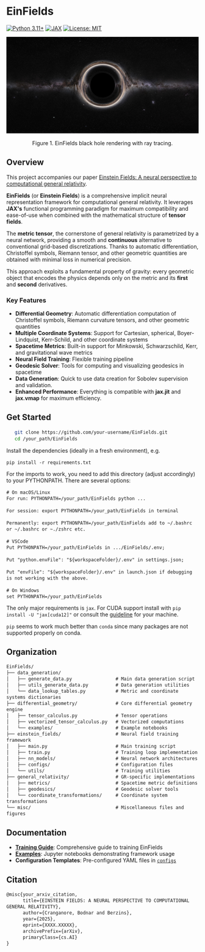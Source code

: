 # EinFields

[![Python 3.11+](https://img.shields.io/badge/python-3.11+-blue.svg)](https://www.python.org/downloads/)
[![JAX](https://img.shields.io/badge/JAX-latest-orange.svg)](https://github.com/google/jax)
[![License: MIT](https://img.shields.io/badge/License-MIT-yellow.svg)](LICENSE)

<div align="center">
  <img src="misc/figures/render_bh_nef_2000x4000.jpg" alt="Black hole visualization" width="600">
  <p>Figure 1. EinFields black hole rendering with ray tracing. </p>
</div>

## Overview

This project accompanies our paper [Einstein Fields: A neural perspective to computational general relativity](https://arxiv.org/abs/XXXX.XXXXX).

**EinFields** (or **Einstein Fields**) is a comprehensive implicit neural representation framework for computational general relativity. It leverages **JAX's** functional programming paradigm for maximum compatibility and ease-of-use when combined with the mathematical structure of **tensor fields**. 

The **metric tensor**, the cornerstone of general relativity is parametrized by a neural network, providing a smooth and **continuous** alternative to conventional grid-based discretizations. Thanks to automatic differentiation, Christoffel symbols, Riemann tensor, and other geometric quantities are obtained with minimal loss in numerical precision. 

This approach exploits a fundamental property of gravity: every geometric object that encodes the physics depends only on the metric and its **first** and **second** derivatives.

### Key Features

- **Differential Geometry**: Automatic differentiation computation of Christoffel symbols, Riemann curvature tensors, and other geometric quantities
- **Multiple Coordinate Systems**: Support for Cartesian, spherical, Boyer-Lindquist, Kerr-Schild, and other coordinate systems  
- **Spacetime Metrics**: Built-in support for Minkowski, Schwarzschild, Kerr, and gravitational wave metrics
- **Neural Field Training**: Flexible training pipeline
- **Geodesic Solver**: Tools for computing and visualizing geodesics in spacetime
- **Data Generation**: Quick to use data creation for Sobolev supervision and validation.
- **Enhanced Performance**: Everything is compatible with **jax.jit** and **jax.vmap** for maximum efficiency.

## Get Started

```bash
   git clone https://github.com/your-username/EinFields.git
   cd /your_path/EinFields
```

Install the dependencies (ideally in a fresh environment), e.g. 
```
pip install -r requirements.txt
```

For the imports to work, you need to add this directory (adjust accordingly) to your PYTHONPATH. There are several options:

```
# On macOS/Linux
For run: PYTHONPATH=/your_path/EinFields python ...

For session: export PYTHONPATH=/your_path/EinFields in terminal

Permanently: export PYTHONPATH=/your_path/EinFields add to ~/.bashrc or ~/.bashrc or ~./zshrc etc.

# VSCode
Put PYTHONPATH=/your_path/EinFields in .../EinFields/.env;

Put "python.envFile": "${workspaceFolder}/.env" in settings.json;

Put "envFile": "${workspaceFolder}/.env" in launch.json if debugging is not working with the above.

# On Windows
set PYTHONPATH=/your_path/EinFields
```


The only major requirements is `jax`. For CUDA support install with `pip install -U "jax[cuda12]"` or consult the [guideline](https://jax.readthedocs.io/en/latest/installation.html) for your machine.

`pip` seems to work much better than `conda` since many packages are not supported properly on conda.

## Organization 
```
EinFields/
├── data_generation/                    
│   ├── generate_data.py                # Main data generation script
│   ├── utils_generate_data.py          # Data generation utilities
│   └── data_lookup_tables.py           # Metric and coordinate systems dictionaries
├── differential_geometry/              # Core differential geometry engine
│   ├── tensor_calculus.py              # Tensor operations
│   ├── vectorized_tensor_calculus.py   # Vectorized computations
│   └── examples/                       # Example notebooks
├── einstein_fields/                    # Neural field training framework
│   ├── main.py                         # Main training script
│   ├── train.py                        # Training loop implementation
│   ├── nn_models/                      # Neural network architectures
│   ├── configs/                        # Configuration files
│   └── utils/                          # Training utilities
├── general_relativity/                 # GR-specific implementations
│   ├── metrics/                        # Spacetime metric definitions
│   ├── geodesics/                      # Geodesic solver tools
│   └── coordinate_transformations/     # Coordinate system transformations
└── misc/                               # Miscellaneous files and figures
```

## Documentation

- **[Training Guide](How_to_train_EinFields.md)**: Comprehensive guide to training EinFields
- **[Examples](differential_geometry/examples/)**: Jupyter notebooks demonstrating framework usage
- **Configuration Templates**: Pre-configured YAML files in [`configs`](einstein_fields/configs/)

## Citation 
```
@misc{your_arxiv_citation,
      title={EINSTEIN FIELDS: A NEURAL PERSPECTIVE TO COMPUTATIONAL GENERAL RELATIVITY},
      author={Cranganore, Bodnar and Berzins},
      year={2025},
      eprint={XXXX.XXXXX},
      archivePrefix={arXiv},
      primaryClass={cs.AI}
}
```